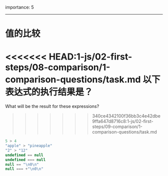 importance: 5

---

# 值的比较

<<<<<<< HEAD:1-js/02-first-steps/08-comparison/1-comparison-questions/task.md
以下表达式的执行结果是？
=======
What will be the result for these expressions?
>>>>>>> 340ce4342100f36bb3c4e42dbe9ffa647d8716c8:1-js/02-first-steps/09-comparison/1-comparison-questions/task.md

```js no-beautify
5 > 4
"apple" > "pineapple"
"2" > "12"
undefined == null
undefined === null
null == "\n0\n"
null === +"\n0\n"
```

